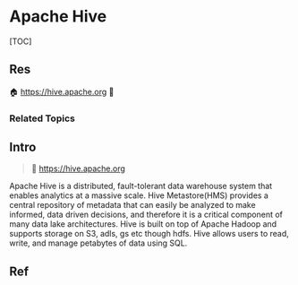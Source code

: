 # Apache Hive

[TOC]



## Res
🏠 https://hive.apache.org
🚧 


### Related Topics



## Intro
> 🔗 https://hive.apache.org

Apache Hive is a distributed, fault-tolerant data warehouse system that enables analytics at a massive scale. Hive Metastore(HMS) provides a central repository of metadata that can easily be analyzed to make informed, data driven decisions, and therefore it is a critical component of many data lake architectures. Hive is built on top of Apache Hadoop and supports storage on S3, adls, gs etc though hdfs. Hive allows users to read, write, and manage petabytes of data using SQL.



## Ref
